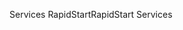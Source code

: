 <span data-ttu-id="0eed3-101">Services RapidStart</span><span class="sxs-lookup"><span data-stu-id="0eed3-101">RapidStart Services</span></span>